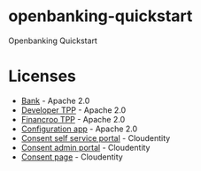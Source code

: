 # openbanking-quickstart
Openbanking Quickstart

# Licenses

- [Bank](apps/bank/LICENSE) - Apache 2.0
- [Developer TPP](apps/developer-tpp/LICENSE) - Apache 2.0
- [Financroo TPP](apps/financroo-tpp/LICENSE) - Apache 2.0
- [Configuration app](apps/configuration/LICENSE) - Apache 2.0
- [Consent self service portal](consent/self-service-portal/LICENSE) - Cloudentity
- [Consent admin portal](consent/admin-portal/LICENSE) - Cloudentity
- [Consent page](consent/consent-page/LICENSE) - Cloudentity
